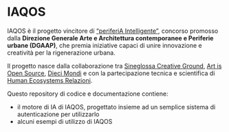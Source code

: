 # IAQOS

IAQOS è il progetto vincitore di [“periferiA Intelligente”](www.aap.beniculturali.it/periferiaintelligente_vincitori.html), concorso promosso dalla __Direzione Generale Arte e Architettura contemporanee e Periferie urbane (DGAAP)__, che premia iniziative capaci di unire innovazione e creatività per la rigenerazione urbana.

Il progetto nasce dalla collaborazione tra [Sineglossa Creative Ground](http://www.sineglossa.it/), [Art is Open Source](http://www.artisopensource.net/), [Dieci Mondi](https://www.facebook.com/Dieci-Mondi-Laboratorio-Permanente-Pisacane-743265795835529/?tn-str=k*F) e con la partecipazione tecnica e scientifica di [Human Ecosystems Relazioni](https://www.facebook.com/Dieci-Mondi-Laboratorio-Permanente-Pisacane-743265795835529/?tn-str=k*F).

Questo repository di codice e documentazione contiene:

* il motore di IA di IAQOS, progettato insieme ad un semplice sistema di autenticazione per utilizzarlo
* alcuni esempi di utilizzo di IAQOS